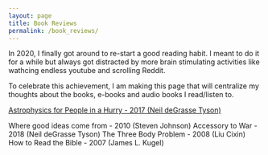 ```yaml
---
layout: page
title: Book Reviews
permalink: /book_reviews/
---
```

In 2020, I finally got around to re-start a good reading habit. I meant to do it for a while but always got distracted by more brain stimulating activities like wathcing endless youtube and scrolling Reddit.

To celebrate this achievement, I am making this page that will centralize my thoughts about the books, e-books and audio books I read/listen to.

[Astrophysics for People in a Hurry - 2017 (Neil deGrasse Tyson)](/book/review/2020/05/10/astrophysics-for-people-in-a-hurry)

Where good ideas come from - 2010 (Steven Johnson)
Accessory to War - 2018 (Neil deGrasse Tyson)
The Three Body Problem - 2008 (Liu Cixin)
How to Read the Bible - 2007 (James L. Kugel)
